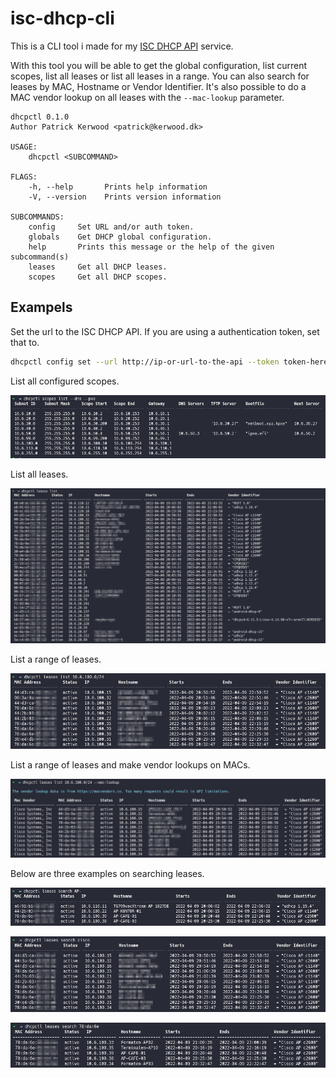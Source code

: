 # isc-dhcp-cli

This is a CLI tool i made for my [ISC DHCP API](https://github.com/Kerwood/isc-dhcp-api) service.

With this tool you will be able to get the global configuration, list current scopes, list all leases or list all leases in a range. You can also search for leases by MAC, Hostname or Vendor Identifier. It's also possible to do a MAC vendor lookup on all leases with the `--mac-lookup` parameter.

```
dhcpctl 0.1.0
Author Patrick Kerwood <patrick@kerwood.dk>

USAGE:
    dhcpctl <SUBCOMMAND>

FLAGS:
    -h, --help       Prints help information
    -V, --version    Prints version information

SUBCOMMANDS:
    config     Set URL and/or auth token.
    globals    Get DHCP global configuration.
    help       Prints this message or the help of the given subcommand(s)
    leases     Get all DHCP leases.
    scopes     Get all DHCP scopes.
```

## Exampels

Set the url to the ISC DHCP API. If you are using a authentication token, set that to.

```sh
dhcpctl config set --url http://ip-or-url-to-the-api --token token-here
```

List all configured scopes.

![](images/scopes-list.png)

List all leases.

![](images/leases-list.png)

List a range of leases.

![](images/leases-list-range.png)

List a range of leases and make vendor lookups on MACs.

![](images/leases-list-range-vendor.png)

Below are three examples on searching leases.

![](images/search-ap.png)

![](images/search-cisco.png)

![](images/search-mac.png)
